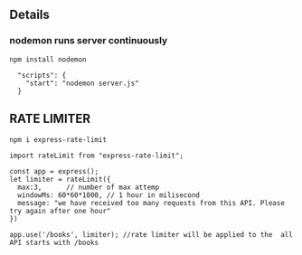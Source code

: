 ## Details

### nodemon runs server continuously

```
npm install nodemon
```

```
  "scripts": {
    "start": "nodemon server.js"
  }
```

## RATE LIMITER

```
npm i express-rate-limit

```

```
import rateLimit from "express-rate-limit";

const app = express();
let limiter = rateLimit({
  max:3,      // number of max attemp
  windowMs: 60*60*1000, // 1 hour in milisecond
  message: "we have received too many requests from this API. Please try again after one hour"
})

app.use('/books', limiter); //rate limiter will be applied to the  all API starts with /books 

```